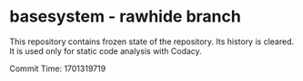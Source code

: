 # basesystem - rawhide branch

This repository contains frozen state of the repository.
Its history is cleared. It is used only for static code
analysis with Codacy.

Commit Time: 1701319719